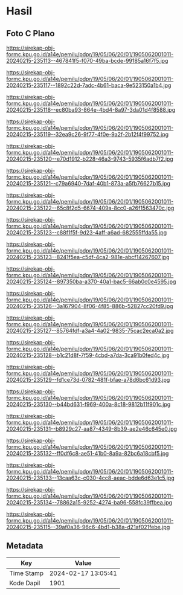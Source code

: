 # Hasil

## Foto C Plano

https://sirekap-obj-formc.kpu.go.id/a14e/pemilu/pdpr/19/05/06/20/01/1905062001011-20240215-235113--467841f5-f070-49ba-bcde-99185a16f7f5.jpg

https://sirekap-obj-formc.kpu.go.id/a14e/pemilu/pdpr/19/05/06/20/01/1905062001011-20240215-235117--1892c22d-7adc-4b61-baca-9e523150a1b4.jpg

https://sirekap-obj-formc.kpu.go.id/a14e/pemilu/pdpr/19/05/06/20/01/1905062001011-20240215-235118--ec80ba93-864e-4bd4-8a97-3da01d4f8588.jpg

https://sirekap-obj-formc.kpu.go.id/a14e/pemilu/pdpr/19/05/06/20/01/1905062001011-20240215-235119--32ea9c26-9f77-4f0e-9a2f-2b12f4f99752.jpg

https://sirekap-obj-formc.kpu.go.id/a14e/pemilu/pdpr/19/05/06/20/01/1905062001011-20240215-235120--e70d1912-b228-46a3-9743-5935f6adb7f2.jpg

https://sirekap-obj-formc.kpu.go.id/a14e/pemilu/pdpr/19/05/06/20/01/1905062001011-20240215-235121--c79a6940-7daf-40b1-873a-a5fb76627b15.jpg

https://sirekap-obj-formc.kpu.go.id/a14e/pemilu/pdpr/19/05/06/20/01/1905062001011-20240215-235122--65c8f2d5-6674-409a-8cc0-a26f1563470c.jpg

https://sirekap-obj-formc.kpu.go.id/a14e/pemilu/pdpr/19/05/06/20/01/1905062001011-20240215-235123--c88f1f5f-9d23-4aff-a6ad-682555ffda55.jpg

https://sirekap-obj-formc.kpu.go.id/a14e/pemilu/pdpr/19/05/06/20/01/1905062001011-20240215-235123--8241f5ea-c5df-4ca2-981e-abcf14267607.jpg

https://sirekap-obj-formc.kpu.go.id/a14e/pemilu/pdpr/19/05/06/20/01/1905062001011-20240215-235124--897350ba-a370-40a1-bac5-66ab0c0e4595.jpg

https://sirekap-obj-formc.kpu.go.id/a14e/pemilu/pdpr/19/05/06/20/01/1905062001011-20240215-235126--3a167904-8f06-4f85-886b-52827cc20fd9.jpg

https://sirekap-obj-formc.kpu.go.id/a14e/pemilu/pdpr/19/05/06/20/01/1905062001011-20240215-235127--85764fdf-a3a4-4a02-9835-75cac2eca0a2.jpg

https://sirekap-obj-formc.kpu.go.id/a14e/pemilu/pdpr/19/05/06/20/01/1905062001011-20240215-235128--b1c21d8f-7f59-4cbd-a7da-3ca91b0fed4c.jpg

https://sirekap-obj-formc.kpu.go.id/a14e/pemilu/pdpr/19/05/06/20/01/1905062001011-20240215-235129--fd1ce73d-0782-481f-bfae-a78d6bc61d93.jpg

https://sirekap-obj-formc.kpu.go.id/a14e/pemilu/pdpr/19/05/06/20/01/1905062001011-20240215-235130--b44bd631-f969-400a-8c18-9812b11f901c.jpg

https://sirekap-obj-formc.kpu.go.id/a14e/pemilu/pdpr/19/05/06/20/01/1905062001011-20240215-235131--b8929c27-aa87-4349-8b39-ae2e46c645e0.jpg

https://sirekap-obj-formc.kpu.go.id/a14e/pemilu/pdpr/19/05/06/20/01/1905062001011-20240215-235132--ff0df6c8-ae51-41b0-8a9a-82bc6a18cbf5.jpg

https://sirekap-obj-formc.kpu.go.id/a14e/pemilu/pdpr/19/05/06/20/01/1905062001011-20240215-235133--13caa63c-c030-4cc8-aeac-bdde6d63e1c5.jpg

https://sirekap-obj-formc.kpu.go.id/a14e/pemilu/pdpr/19/05/06/20/01/1905062001011-20240215-235134--78862a15-9252-4274-ba96-558fc39ffbea.jpg

https://sirekap-obj-formc.kpu.go.id/a14e/pemilu/pdpr/19/05/06/20/01/1905062001011-20240215-235115--39af0a36-96c6-4bd1-b38a-d21af021febe.jpg


## Metadata

| Key        | Value               |
| ---------- | ------------------- |
| Time Stamp | 2024-02-17 13:05:41 |
| Kode Dapil | 1901                |




